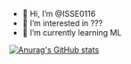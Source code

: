 - 👋 Hi, I’m @ISSE0116
- 👀 I’m interested in ???
- 🌱 I’m currently learning ML

<!---
ISSE0116/ISSE0116 is a ✨ special ✨ repository because its `README.md` (this file) appears on your GitHub profile.
You can click the Preview link to take a look at your changes.
--->

[![Anurag's GitHub stats](https://github-readme-stats.vercel.app/api?ISSE0116=anuraghazra)](https://github.com/anuraghazra/github-readme-stats)
